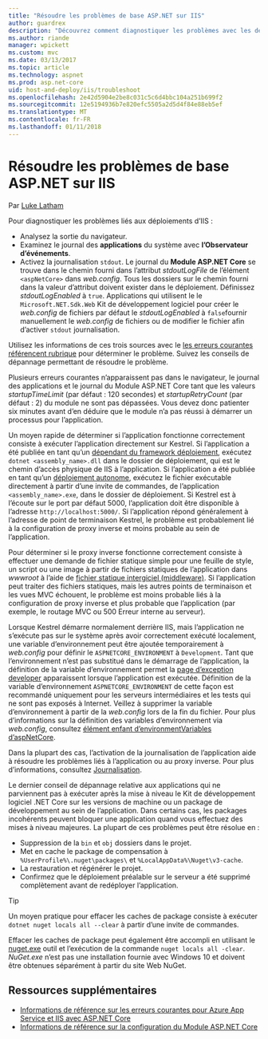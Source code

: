 ```yaml
---
title: "Résoudre les problèmes de base ASP.NET sur IIS"
author: guardrex
description: "Découvrez comment diagnostiquer les problèmes avec les déploiements d’applications ASP.NET Core IIS."
ms.author: riande
manager: wpickett
ms.custom: mvc
ms.date: 03/13/2017
ms.topic: article
ms.technology: aspnet
ms.prod: asp.net-core
uid: host-and-deploy/iis/troubleshoot
ms.openlocfilehash: 2e42d5904e2be8c031c5c6d4bbc104a251b699f2
ms.sourcegitcommit: 12e5194936b7e820efc5505a2d5d4f84e88eb5ef
ms.translationtype: MT
ms.contentlocale: fr-FR
ms.lasthandoff: 01/11/2018
---
```

# <a name="troubleshoot-aspnet-core-on-iis"></a>Résoudre les problèmes de base ASP.NET sur IIS

Par [Luke Latham](https://github.com/guardrex)

Pour diagnostiquer les problèmes liés aux déploiements d’IIS :

* Analysez la sortie du navigateur.
* Examinez le journal des **applications** du système avec **l’Observateur d’événements**.
* Activez la journalisation `stdout`. Le journal du **Module ASP.NET Core** se trouve dans le chemin fourni dans l’attribut *stdoutLogFile* de l’élément `<aspNetCore>` dans *web.config*. Tous les dossiers sur le chemin fourni dans la valeur d’attribut doivent exister dans le déploiement. Définissez *stdoutLogEnabled* à `true`. Applications qui utilisent le le `Microsoft.NET.Sdk.Web` Kit de développement logiciel pour créer le *web.config* de fichiers par défaut le *stdoutLogEnabled* à `false`fournir manuellement le *web.config* de fichiers ou de modifier le fichier afin d’activer `stdout` journalisation.

Utilisez les informations de ces trois sources avec le [les erreurs courantes référencent rubrique](xref:host-and-deploy/azure-iis-errors-reference) pour déterminer le problème. Suivez les conseils de dépannage permettant de résoudre le problème.

Plusieurs erreurs courantes n’apparaissent pas dans le navigateur, le journal des applications et le journal du Module ASP.NET Core tant que les valeurs *startupTimeLimit* (par défaut : 120 secondes) et *startupRetryCount* (par défaut : 2) du module ne sont pas dépassées. Vous devez donc patienter six minutes avant d’en déduire que le module n’a pas réussi à démarrer un processus pour l’application.

Un moyen rapide de déterminer si l’application fonctionne correctement consiste à exécuter l’application directement sur Kestrel. Si l’application a été publiée en tant qu’un [dépendant du framework déploiement](/dotnet/core/deploying/#framework-dependent-deployments-fdd), exécutez `dotnet <assembly_name>.dll` dans le dossier de déploiement, qui est le chemin d’accès physique de IIS à l’application. Si l’application a été publiée en tant qu’un [déploiement autonome](/dotnet/core/deploying/#self-contained-deployments-scd), exécutez le fichier exécutable directement à partir d’une invite de commandes, de l’application `<assembly_name>.exe`, dans le dossier de déploiement. Si Kestrel est à l’écoute sur le port par défaut 5000, l’application doit être disponible à l’adresse `http://localhost:5000/`. Si l’application répond généralement à l’adresse de point de terminaison Kestrel, le problème est probablement lié à la configuration de proxy inverse et moins probable au sein de l’application.

Pour déterminer si le proxy inverse fonctionne correctement consiste à effectuer une demande de fichier statique simple pour une feuille de style, un script ou une image à partir de fichiers statiques de l’application dans *wwwroot* à l’aide de [fichier statique intergiciel (middleware)](xref:fundamentals/static-files). Si l’application peut traiter des fichiers statiques, mais les autres points de terminaison et les vues MVC échouent, le problème est moins probable liés à la configuration de proxy inverse et plus probable que l’application (par exemple, le routage MVC ou 500 Erreur interne au serveur).

Lorsque Kestrel démarre normalement derrière IIS, mais l’application ne s’exécute pas sur le système après avoir correctement exécuté localement, une variable d’environnement peut être ajoutée temporairement à *web.config* pour définir le `ASPNETCORE_ENVIRONMENT` à `Development`. Tant que l’environnement n’est pas substitué dans le démarrage de l’application, la définition de la variable d’environnement permet la [page d’exception developer](xref:fundamentals/error-handling) apparaissent lorsque l’application est exécutée. Définition de la variable d’environnement `ASPNETCORE_ENVIRONMENT` de cette façon est recommandé uniquement pour les serveurs intermédiaires et les tests qui ne sont pas exposés à Internet. Veillez à supprimer la variable d’environnement à partir de la *web.config* lors de la fin du fichier. Pour plus d’informations sur la définition des variables d’environnement via *web.config*, consultez [élément enfant d’environmentVariables d’aspNetCore](xref:host-and-deploy/aspnet-core-module#setting-environment-variables).

Dans la plupart des cas, l’activation de la journalisation de l’application aide à résoudre les problèmes liés à l’application ou au proxy inverse. Pour plus d’informations, consultez [Journalisation](xref:fundamentals/logging/index).

Le dernier conseil de dépannage relative aux applications qui ne parviennent pas à exécuter après la mise à niveau le Kit de développement logiciel .NET Core sur les versions de machine ou un package de développement au sein de l’application. Dans certains cas, les packages incohérents peuvent bloquer une application quand vous effectuez des mises à niveau majeures. La plupart de ces problèmes peut être résolue en :

* Suppression de la `bin` et `obj` dossiers dans le projet.
* Met en cache le package de compensation à `%UserProfile%\.nuget\packages\` et `%LocalAppData%\Nuget\v3-cache`.
* La restauration et régénérer le projet.
* Confirmez que le déploiement préalable sur le serveur a été supprimé complètement avant de redéployer l’application.

> [!TIP]
> Un moyen pratique pour effacer les caches de package consiste à exécuter `dotnet nuget locals all --clear` à partir d’une invite de commandes.
> 
> Effacer les caches de package peut également être accompli en utilisant le [nuget.exe](https://www.nuget.org/downloads) outil et l’exécution de la commande `nuget locals all -clear`. *NuGet.exe* n’est pas une installation fournie avec Windows 10 et doivent être obtenues séparément à partir du site Web NuGet.
<!--
> [!TIP]
> A convenient way to clear package caches is to:
>
> * Obtain the *NuGet.exe* tool from [NuGet.org](https://www.nuget.org/).
> * Add the path to *NuGet.exe* to the system PATH.
> * Execute `nuget locals all -clear` from a command prompt.
>
> Alternatively, execute `dotnet nuget locals all --clear` from a command prompt without obtaining *NuGet.exe*. -->

## <a name="additional-resources"></a>Ressources supplémentaires

* [Informations de référence sur les erreurs courantes pour Azure App Service et IIS avec ASP.NET Core](xref:host-and-deploy/azure-iis-errors-reference)
* [Informations de référence sur la configuration du Module ASP.NET Core](xref:host-and-deploy/aspnet-core-module)
